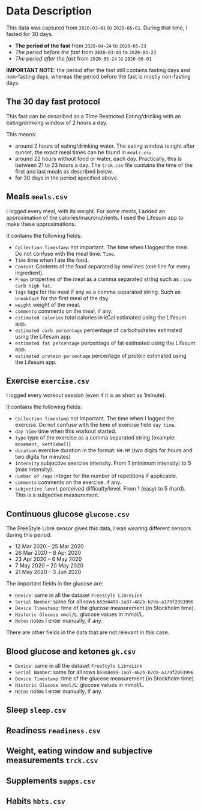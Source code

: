 # Data Description
This data was captured from `2020-03-01` to `2020-06-01`. During that time, I fasted for 30 days.
* **The period of the fast** from `2020-04-24` to `2020-05-23`
* *The period before the fast* from `2020-03-01` to `2020-04-23`
* *The period after the fast* from `2020-05-24` to `2020-06-01`

**IMPORTANT NOTE**: the period after the fast still contains fasting days and non-fasting days, whereas the period before the fast is mostly non-fasting days.

## The 30 day fast protocol
This fast can be described as a Time Restricted Eating/drinling with an eating/drinking window of 2 hours a day. 

This means:
* around 2 hours of eating/drinking water. The eating window is right after sunset, the exact meal times can be found in `meals.csv`.
* around 22 hours without food or water, each day. Practically, this is between 21 to 23 hours a day. The `trck.csv` file contains the time of the first and last meals as described below.
* for 30 days in the period specified above. 

## Meals `meals.csv`
I logged every meal, with its weight. For some meals, I added an approximation of the calories/macronutrients. I used the Lifesum app to make these approximations.

It contains the following fields:
* `Collection Timestamp` not important. The time when I logged the meal. Do not confuse with the meal time: `Time`.
* `Time` time when I ate the food.
* `Content` Contents of the food separated by newlines (one line for every ingredient).
* `Props` properties of the meal as a comma separated string such as : `Low carb high fat`.
* `Tags` tags for the meal if any as a comma separated string. Such as `breakfast` for the first meal of the day.
* `weight` weight of the meal.
* `comments` comments on the meal, if any.
* `estimated calories` total calories in kCal estimated using the Lifesum app.
* `estimated carb percentage` percentage of carbohydrates estimated using the Lifesum app.
* `estimated fat percentage` percentage of fat estimated using the Lifesum app.
* `estimated protein percentage` percentage of protein estimated using the Lifesum app.

## Exercise `exercise.csv`
I logged every workout session (even if it is as short as 1minute).

It contains the following fields:
* `Collection Timestamp` not important. The time when I logged the exercise. Do not confuse with the time of exercise field `day time`.
* `day time` time when this workout started.
* `type` type of the exercise as a comma separated string (example: `movement, kettlebell`)
* `duration` exercise duration in the format: `HH:MM` (two digits for hours and two digits for minutes)
* `intensity` subjective exercise intensity. From 1 (minimum intensity) to 5 (max intensity).
* `number of reps` integer for the number of repetitions if applicable.
* `comments` comments on the exercise, if any.
* `subjective level` perceived difficulty/level. From 1 (easy) to 5 (hard). This is a subjective measurement.

## Continuous glucose `glucose.csv`
The FreeStyle Libre sensor gives this data, I was wearing different sensors during this period:
* 12 Mar 2020 – 25 Mar 2020
* 26 Mar 2020 – 8 Apr 2020
* 23 Apr 2020 – 6 May 2020
* 7 May 2020 – 20 May 2020
* 21 May 2020 – 3 Jun 2020

The important fields in the glucose are:
* `Device`: same in all the dataset `FreeStyle LibreLink`
* `Serial Number`: same for all rows `b59d4499-1a07-462b-b7da-a179f2093996`
* `Device Timestamp`: time of the glucose measurement (in Stockholm time).
* `Historic Glucose mmol/L`: glucose values in mmol/L.
* `Notes` notes I enter manually, if any.

There are other fields in the data that are not relevant in this case.
## Blood glucose and ketones `gk.csv`
* `Device`: same in all the dataset `FreeStyle LibreLink`
* `Serial Number`: same for all rows `b59d4499-1a07-462b-b7da-a179f2093996`
* `Device Timestamp`: time of the glucose measurement (in Stockholm time).
* `Historic Glucose mmol/L`: glucose values in mmol/L.
* `Notes` notes I enter manually, if any.
## Sleep `sleep.csv`

## Readiness `readiness.csv`

## Weight, eating window and subjective measurements `trck.csv`

## Supplements `supps.csv`

## Habits `hbts.csv`
